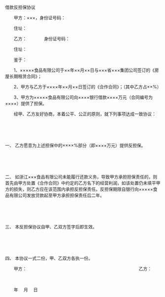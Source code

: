 



借款反担保协议



 

　　甲方：×××，身份证号码：

　　住址：

　　乙方：　　　　身份证号码：

　　住址：

　　鉴于：

　　1、×××××食品有限公司于××年××月××日与×××省×××集团公司签订的《房屋长期租赁合同》；

　　2、甲方与乙方于××××年××月××日签订的《合作合同》；（其中乙方占××%）

　　3、甲方为×××××食品有限公司向××××银行借款××××万元（合同编号为××××）提供了担保。

　　经甲、乙方友好协商，本着公平、公正的原则，就下列事项达成一致协议：

　　

　　

一、
乙方愿意为上述担保中的××××%部分（即××××万元）提供反担保。

　　

　　

二、
如浙江×××食品有限公司未能履行还款义务，导致甲方承担担保责任的，则首先由甲方处置《合作合同》中约定的乙方名下的经营利润，如该处置仍未填平甲方的损失，则乙方应在该范围内承担反担保责任。反担保期限自银行向×××××食品有限公司发放贷款起至甲方承担担保责任后二年。

　　

　　

三、
本反担保协议自甲、乙双方签字后即生效。

　　

　　

四、
本协议一式二份，甲、乙双方各执一份。　　

　　甲方：　　　　　　　　　　　　　　　　　　　　　　　　　　乙方：

　　


 　　年　 月　 日　　　　　　　　　　　　　　　　　　　
 
　　

